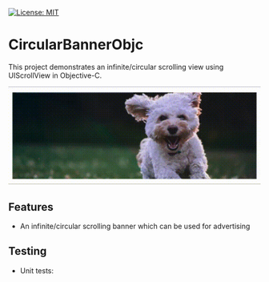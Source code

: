 [![License: MIT](https://img.shields.io/badge/License-MIT-yellow.svg)](https://opensource.org/licenses/MIT)

# CircularBannerObjc
This project demonstrates an infinite/circular scrolling view using UIScrollView in Objective-C. 

![Screenshot](CircularBanner.gif)

## Features 
- An infinite/circular scrolling banner which can be used for advertising

## Testing 
- Unit tests: 

